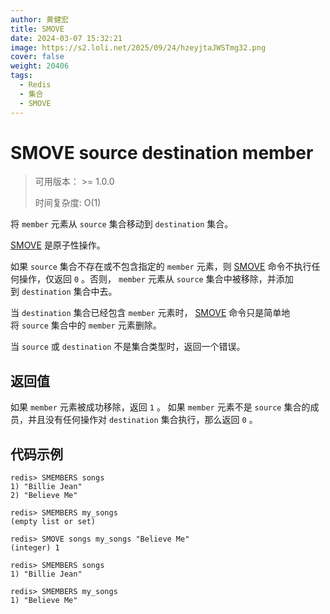 ```yaml
---
author: 黄健宏
title: SMOVE
date: 2024-03-07 15:32:21
image: https://s2.loli.net/2025/09/24/hzeyjtaJWSTmg32.png
cover: false
weight: 20406
tags:
  - Redis
  - 集合
  - SMOVE
---
```


# SMOVE source destination member

> 可用版本： >= 1.0.0
> 
> 时间复杂度: O(1)

将 `member` 元素从 `source` 集合移动到 `destination` 集合。

[SMOVE](../../02-redisdoc/04-set/06-smove) 是原子性操作。

如果 `source` 集合不存在或不包含指定的 `member` 元素，则 [SMOVE](../../02-redisdoc/04-set/06-smove) 命令不执行任何操作，仅返回 `0` 。否则， `member` 元素从 `source` 集合中被移除，并添加到 `destination` 集合中去。

当 `destination` 集合已经包含 `member` 元素时， [SMOVE](../../02-redisdoc/04-set/06-smove) 命令只是简单地将 `source` 集合中的 `member` 元素删除。

当 `source` 或 `destination` 不是集合类型时，返回一个错误。

## 返回值

如果 `member` 元素被成功移除，返回 `1` 。 如果 `member` 元素不是 `source` 集合的成员，并且没有任何操作对 `destination` 集合执行，那么返回 `0` 。

## 代码示例

```shell
redis> SMEMBERS songs
1) "Billie Jean"
2) "Believe Me"

redis> SMEMBERS my_songs
(empty list or set)

redis> SMOVE songs my_songs "Believe Me"
(integer) 1

redis> SMEMBERS songs
1) "Billie Jean"

redis> SMEMBERS my_songs
1) "Believe Me"
```